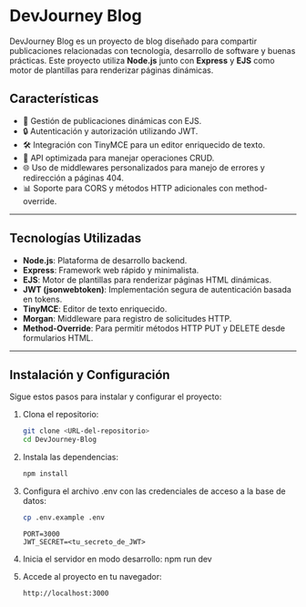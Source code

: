 # DevJourney Blog

DevJourney Blog es un proyecto de blog diseñado para compartir publicaciones relacionadas con tecnología, desarrollo de software y buenas prácticas. Este proyecto utiliza **Node.js** junto con **Express** y **EJS** como motor de plantillas para renderizar páginas dinámicas.

## Características

- 🌟 Gestión de publicaciones dinámicas con EJS.
- 🔒 Autenticación y autorización utilizando JWT.
- 🛠️ Integración con TinyMCE para un editor enriquecido de texto.
- 🚀 API optimizada para manejar operaciones CRUD.
- 🌐 Uso de middlewares personalizados para manejo de errores y redirección a páginas 404.
- 📊 Soporte para CORS y métodos HTTP adicionales con method-override.

---

## Tecnologías Utilizadas

- **Node.js**: Plataforma de desarrollo backend.
- **Express**: Framework web rápido y minimalista.
- **EJS**: Motor de plantillas para renderizar páginas HTML dinámicas.
- **JWT (jsonwebtoken)**: Implementación segura de autenticación basada en tokens.
- **TinyMCE**: Editor de texto enriquecido.
- **Morgan**: Middleware para registro de solicitudes HTTP.
- **Method-Override**: Para permitir métodos HTTP PUT y DELETE desde formularios HTML.

---

## Instalación y Configuración

Sigue estos pasos para instalar y configurar el proyecto:

1. Clona el repositorio:

   ```bash
   git clone <URL-del-repositorio>
   cd DevJourney-Blog

   ```

2. Instala las dependencias:

   ```bash
   npm install
   ```

3. Configura el archivo .env con las credenciales de acceso a la base de datos:
   ```bash
   cp .env.example .env
   ```
   ```plaintext
   PORT=3000
   JWT_SECRET=<tu_secreto_de_JWT>
   ```
4. Inicia el servidor en modo desarrollo:
   npm run dev
5. Accede al proyecto en tu navegador:

   ```plaintext
   http://localhost:3000

   ```
